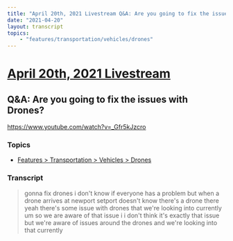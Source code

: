 ```yaml
---
title: "April 20th, 2021 Livestream Q&A: Are you going to fix the issues with Drones?"
date: "2021-04-20"
layout: transcript
topics:
    - "features/transportation/vehicles/drones"
---
```

# [April 20th, 2021 Livestream](../2021-04-20.md)
## Q&A: Are you going to fix the issues with Drones?
https://www.youtube.com/watch?v=_Gfr5kJzcro

### Topics
* [Features > Transportation > Vehicles > Drones](../topics/features/transportation/vehicles/drones.md)

### Transcript

> gonna fix drones i don't know if everyone has a problem but when a drone arrives at newport setport doesn't know there's a drone there yeah there's some issue with drones that we're looking into currently um so we are aware of that issue i i don't think it's exactly that issue but we're aware of issues around the drones and we're looking into that currently
